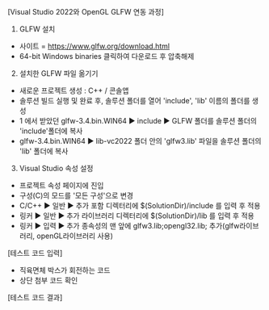 [Visual Studio 2022와 OpenGL GLFW 연동 과정]

1. GLFW 설치
- 사이트 = https://www.glfw.org/download.html
- 64-bit Windows binaries 클릭하여 다운로드 후 압축해제

2. 설치한 GLFW 파일 옮기기
- 새로운 프로젝트 생성 : C++ / 콘솔앱
- 솔루션 빌드 실행 및 완료 후, 솔루션 폴더를 열어 'include', 'lib' 이름의 폴더를 생성
- 1 에서 받았던 glfw-3.4.bin.WIN64 ▶ include ▶ GLFW 폴더를 솔루션 폴더의 'include'폴더에 복사
- glfw-3.4.bin.WIN64 ▶ lib-vc2022 폴더 안의 'glfw3.lib' 파일을 솔루션 폴더의 'lib' 폴더에 복사

3. Visual Studio 속성 설정
- 프로젝트 속성 페이지에 진입
- 구성(C)의 모드를 '모든 구성'으로 변경
- C/C++ ▶ 일반 ▶ 추가 포함 디렉터리에 $(SolutionDir)/include 를 입력 후 적용
- 링커 ▶ 일반 ▶ 추가 라이브러리 디렉터리에 $(SolutionDir)/lib 를 입력 후 적용
- 링커 ▶ 입력 ▶ 추가 종속성의 맨 앞에 glfw3.lib;opengl32.lib; 추가(glfw라이브러리, openGL라이브러리 사용)

[테스트 코드 입력]
- 직육면체 박스가 회전하는 코드
- 상단 첨부 코드 확인


[테스트 코드 결과]
